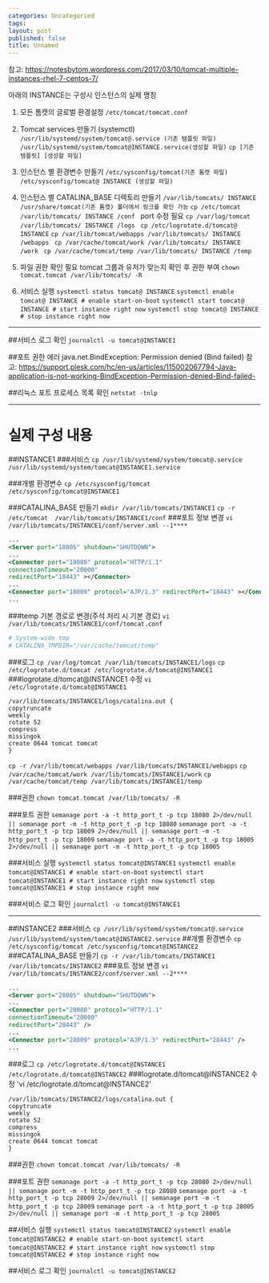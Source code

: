 ```yaml
---
categories: Uncategoried
tags: 
layout: post
published: false
title: Unnamed
---
```

참고: https://notesbytom.wordpress.com/2017/03/10/tomcat-multiple-instances-rhel-7-centos-7/

아래의 INSTANCE는 구성시 인스턴스의 실제 명칭

1.  모든 톰캣의 글로벌 환경설정
`/etc/tomcat/tomcat.conf`

2. Tomcat services 만들기 (systemctl)
`/usr/lib/systemd/system/tomcat@.service (기존 템플릿 파일)`
`/usr/lib/systemd/system/tomcat@INSTANCE.service(생성할 파일)`
`cp [기존 템플릿] [생성할 파일]`

3. 인스턴스 별 환경변수 만들기
`/etc/sysconfig/tomcat(기존 톰캣 파일)`
`/etc/sysconfig/tomcat@ INSTANCE (생성할 파일)`

4. 인스턴스 별 CATALINA_BASE 디렉토리 만들기
`/var/lib/tomcats/ INSTANCE`
`/usr/share/tomcat(기존 톰캣) 폴더에서 링크를 확인 가능`
`cp /etc/tomcat  /var/lib/tomcats/ INSTANCE /conf ` port 수정 필요
`cp /var/log/tomcat /var/lib/tomcats/ INSTANCE /logs `
`cp /etc/logrotate.d/tomcat@ INSTANCE`
`cp /var/lib/tomcat/webapps /var/lib/tomcats/ INSTANCE /webapps `
`cp /var/cache/tomcat/work /var/lib/tomcats/ INSTANCE /work `
`cp /var/cache/tomcat/temp /var/lib/tomcats/ INSTANCE /temp `

5. 파일 권한 확인 필요
tomcat 그룹과 유저가 맞는지 확인 후 권한 부여
`chown tomcat.tomcat /var/lib/tomcats/ -R`

6. 서비스 실행
`systemctl status tomcat@ INSTANCE`
`systemctl enable tomcat@ INSTANCE # enable start-on-boot`
`systemctl start tomcat@ INSTANCE # start instance right now`
`systemctl stop tomcat@ INSTANCE # stop instance right now`

------------


##서비스 로그 확인
`journalctl -u tomcat@INSTANCE1`

##포트 권한 에러
java.net.BindException: Permission denied (Bind failed) 
참고: https://support.plesk.com/hc/en-us/articles/115002067794-Java-application-is-not-working-BindException-Permission-denied-Bind-failed-


##리눅스 포트 프로세스 목록 확인
`netstat -tnlp`

------------

# 실제 구성 내용
##INSTANCE1
###서비스
`cp /usr/lib/systemd/system/tomcat@.service /usr/lib/systemd/system/tomcat@INSTANCE1.service`

###개별 환경변수
`cp /etc/sysconfig/tomcat /etc/sysconfig/tomcat@INSTANCE1`

###CATALINA_BASE 만들기
`mkdir /var/lib/tomcats/INSTANCE1`
`cp -r /etc/tomcat  /var/lib/tomcats/INSTANCE1/conf`
###포트 정보 변경
`vi /var/lib/tomcats/INSTANCE1/conf/server.xml --1****`
```xml
...
<Server port="18005" shutdown="SHUTDOWN">
...
<Connector port="18080" protocol="HTTP/1.1"
connectionTimeout="20000"
redirectPort="18443" ></Connector>
...
<Connector port="18009" protocol="AJP/1.3" redirectPort="18443" ></Connector>
...
```

###temp 기본 경로로 변경(주석 처리 시 기본 경로)
`vi /var/lib/tomcats/INSTANCE1/conf/tomcat.conf`
```bash
# System-wide tmp
# CATALINA_TMPDIR="/var/cache/tomcat/temp"

```

###로그
`cp /var/log/tomcat /var/lib/tomcats/INSTANCE1/logs` 
`cp /etc/logrotate.d/tomcat /etc/logrotate.d/tomcat@INSTANCE1`
###logrotate.d/tomcat@INSTANCE1 수정
`vi /etc/logrotate.d/tomcat@INSTANCE1`
```
/var/lib/tomcats/INSTANCE1/logs/catalina.out {
copytruncate
weekly
rotate 52
compress
missingok
create 0644 tomcat tomcat
}
```

`cp -r /var/lib/tomcat/webapps /var/lib/tomcats/INSTANCE1/webapps`
`cp /var/cache/tomcat/work /var/lib/tomcats/INSTANCE1/work`
`cp /var/cache/tomcat/temp /var/lib/tomcats/INSTANCE1/temp`

###권한
`chown tomcat.tomcat /var/lib/tomcats/ -R`

###포트 권한
`semanage port -a -t http_port_t -p tcp 18080 2>/dev/null || semanage port -m -t http_port_t -p tcp 18080`
`semanage port -a -t http_port_t -p tcp 18009 2>/dev/null || semanage port -m -t http_port_t -p tcp 18009`
`semanage port -a -t http_port_t -p tcp 18005 2>/dev/null || semanage port -m -t http_port_t -p tcp 18005`

###서비스 실행
`systemctl status tomcat@INSTANCE1`
`systemctl enable tomcat@INSTANCE1 # enable start-on-boot`
`systemctl start tomcat@INSTANCE1 # start instance right now`
`systemctl stop tomcat@INSTANCE1 # stop instance right now`

###서비스 로그 확인
`journalctl -u tomcat@INSTANCE1`

------------

##INSTANCE2
###서비스
`cp /usr/lib/systemd/system/tomcat@.service /usr/lib/systemd/system/tomcat@INSTANCE2.service`
##개별 환경변수
`cp /etc/sysconfig/tomcat /etc/sysconfig/tomcat@INSTANCE2`
###CATALINA_BASE 만들기
`cp -r /var/lib/tomcats/INSTANCE1 /var/lib/tomcats/INSTANCE2`
###포트 정보 변경
`vi /var/lib/tomcats/INSTANCE2/conf/server.xml --2****`
```xml
...
<Server port="28005" shutdown="SHUTDOWN">
...
<Connector port="28080" protocol="HTTP/1.1"
connectionTimeout="20000"
redirectPort="28443" />
...
<Connector port="28009" protocol="AJP/1.3" redirectPort="28443" />
...
```

		
###로그
`cp /etc/logrotate.d/tomcat@INSTANCE1 /etc/logrotate.d/tomcat@INSTANCE2`
###logrotate.d/tomcat@INSTANCE2 수정
'vi /etc/logrotate.d/tomcat@INSTANCE2'
```
/var/lib/tomcats/INSTANCE2/logs/catalina.out {
copytruncate
weekly
rotate 52
compress
missingok
create 0644 tomcat tomcat
}
```

###권한
`chown tomcat.tomcat /var/lib/tomcats/ -R`

###포트 권한
`semanage port -a -t http_port_t -p tcp 28080 2>/dev/null || semanage port -m -t http_port_t -p tcp 28080`
`semanage port -a -t http_port_t -p tcp 28009 2>/dev/null || semanage port -m -t http_port_t -p tcp 28009`
`semanage port -a -t http_port_t -p tcp 28005 2>/dev/null || semanage port -m -t http_port_t -p tcp 28005`

##서비스 실행
`systemctl status tomcat@INSTANCE2`
`systemctl enable tomcat@INSTANCE2 # enable start-on-boot`
`systemctl start tomcat@INSTANCE2 # start instance right now`
`systemctl stop tomcat@INSTANCE2 # stop instance right now`

##서비스 로그 확인
`journalctl -u tomcat@INSTANCE2`

